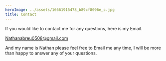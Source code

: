 ```yaml
---
heroImage: ../assets/16661915478_b89cf8096e_c.jpg
title: Contact
---
```

If you would like to contact me for any questions, here is my Email.

Nathanabreu0508@gmail.com

And my name is Nathan please feel free to Email me any time, I will be more than happy to answer any of your questions.